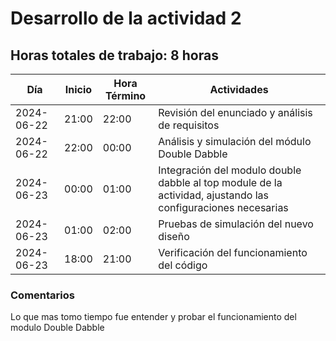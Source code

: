 # Desarrollo de la actividad 2
## Horas totales de trabajo: 8 horas
| Día       | Inicio  | Hora Término | Actividades                                                                                                 |
|-----------|---------|--------------|------------------------------------------------------------------------------------------------------------ |
| 2024-06-22| 21:00   | 22:00        | Revisión del enunciado y análisis de requisitos                                                             |
| 2024-06-22| 22:00   | 00:00        | Análisis y simulación del módulo Double Dabble                                                              |
| 2024-06-23| 00:00   | 01:00        | Integración del modulo double dabble al top module de la actividad, ajustando las configuraciones necesarias|
| 2024-06-23| 01:00   | 02:00        | Pruebas de simulación del nuevo diseño                                                                      |
| 2024-06-23| 18:00   | 21:00        | Verificación del funcionamiento del código                                                                  |

### Comentarios
Lo que mas tomo tiempo fue entender y probar el funcionamiento del modulo Double Dabble
